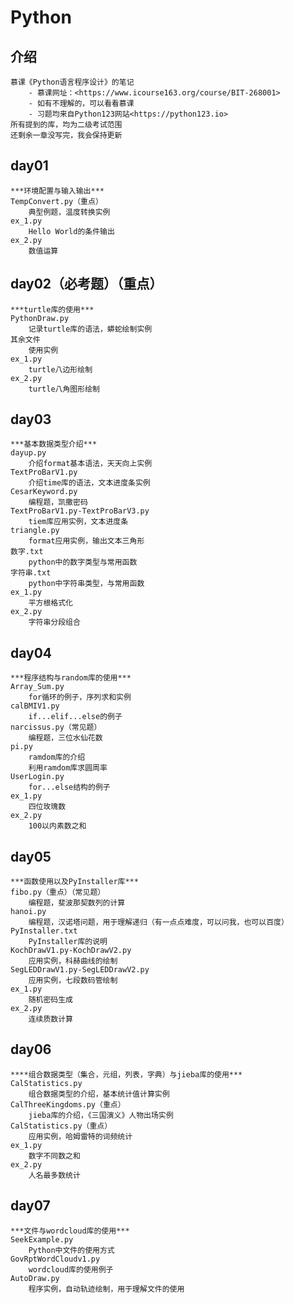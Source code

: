 # Python

## 介绍

    慕课《Python语言程序设计》的笔记
        - 慕课网址：<https://www.icourse163.org/course/BIT-268001>
        - 如有不理解的，可以看看慕课
        - 习题均来自Python123网站<https://python123.io>
    所有提到的库，均为二级考试范围
    还剩余一章没写完，我会保持更新

## day01

    ***环境配置与输入输出***
    TempConvert.py（重点）
        典型例题，温度转换实例
    ex_1.py
        Hello World的条件输出
    ex_2.py
        数值运算

## day02（必考题）（重点）

    ***turtle库的使用***
    PythonDraw.py
        记录turtle库的语法，蟒蛇绘制实例
    其余文件
        使用实例
    ex_1.py
        turtle八边形绘制
    ex_2.py
        turtle八角图形绘制

## day03

    ***基本数据类型介绍***
    dayup.py
        介绍format基本语法，天天向上实例
    TextProBarV1.py
        介绍time库的语法，文本进度条实例
    CesarKeyword.py
        编程题，凯撒密码
    TextProBarV1.py-TextProBarV3.py
        tiem库应用实例，文本进度条
    triangle.py
        format应用实例，输出文本三角形
    数字.txt
        python中的数字类型与常用函数
    字符串.txt
        python中字符串类型，与常用函数
    ex_1.py
        平方根格式化
    ex_2.py
        字符串分段组合

## day04

    ***程序结构与random库的使用***
    Array_Sum.py
        for循环的例子，序列求和实例
    calBMIV1.py
        if...elif...else的例子
    narcissus.py（常见题）
        编程题，三位水仙花数
    pi.py
        ramdom库的介绍
        利用ramdom库求圆周率
    UserLogin.py
        for...else结构的例子
    ex_1.py
        四位玫瑰数
    ex_2.py
        100以内素数之和

## day05

    ***函数使用以及PyInstaller库***
    fibo.py（重点）（常见题）
        编程题，斐波那契数列的计算
    hanoi.py
        编程题，汉诺塔问题，用于理解递归（有一点点难度，可以问我，也可以百度）
    PyInstaller.txt
        PyInstaller库的说明
    KochDrawV1.py-KochDrawV2.py
        应用实例，科赫曲线的绘制
    SegLEDDrawV1.py-SegLEDDrawV2.py
        应用实例，七段数码管绘制
    ex_1.py
        随机密码生成
    ex_2.py
        连续质数计算

## day06

    ****组合数据类型（集合，元组，列表，字典）与jieba库的使用***
    CalStatistics.py
        组合数据类型的介绍，基本统计值计算实例
    CalThreeKingdoms.py（重点）
        jieba库的介绍，《三国演义》人物出场实例
    CalStatistics.py（重点）
        应用实例，哈姆雷特的词频统计
    ex_1.py
        数字不同数之和
    ex_2.py
        人名最多数统计

## day07

    ***文件与wordcloud库的使用***
    SeekExample.py
        Python中文件的使用方式
    GovRptWordCloudv1.py
        wordcloud库的使用例子
    AutoDraw.py
        程序实例，自动轨迹绘制，用于理解文件的使用
